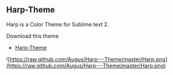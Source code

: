 ## Harp-Theme ##

Harp is a Color Theme for Sublime text 2.


Download this theme
- [Harp-Theme ](https://raw.github.com/Augus/Harp---Theme/master/Harp.tmTheme)  
  

![https://raw.github.com/Augus/Harp---Theme/master/Harp.png](https://raw.github.com/Augus/Harp---Theme/master/Harp.png)
